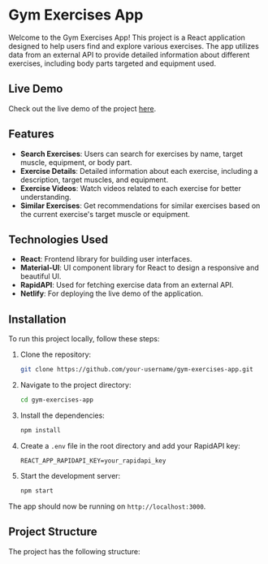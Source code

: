 # Gym Exercises App

Welcome to the Gym Exercises App! This project is a React application designed to help users find and explore various exercises. The app utilizes data from an external API to provide detailed information about different exercises, including body parts targeted and equipment used.

## Live Demo

Check out the live demo of the project [here](https://beautiful-unicorn-f06490.netlify.app/).

## Features

- **Search Exercises**: Users can search for exercises by name, target muscle, equipment, or body part.
- **Exercise Details**: Detailed information about each exercise, including a description, target muscles, and equipment.
- **Exercise Videos**: Watch videos related to each exercise for better understanding.
- **Similar Exercises**: Get recommendations for similar exercises based on the current exercise's target muscle or equipment.

## Technologies Used

- **React**: Frontend library for building user interfaces.
- **Material-UI**: UI component library for React to design a responsive and beautiful UI.
- **RapidAPI**: Used for fetching exercise data from an external API.
- **Netlify**: For deploying the live demo of the application.

## Installation

To run this project locally, follow these steps:

1. Clone the repository:
   ```sh
   git clone https://github.com/your-username/gym-exercises-app.git
   ```
2. Navigate to the project directory:
   ```sh
   cd gym-exercises-app
   ```
3. Install the dependencies:
   ```sh
   npm install
   ```
4. Create a `.env` file in the root directory and add your RapidAPI key:
   ```env
   REACT_APP_RAPIDAPI_KEY=your_rapidapi_key
   ```
5. Start the development server:
   ```sh
   npm start
   ```

The app should now be running on `http://localhost:3000`.

## Project Structure

The project has the following structure:
